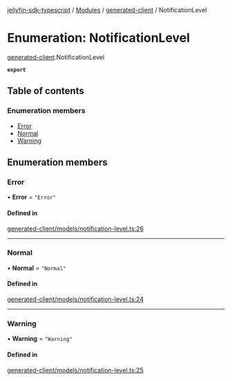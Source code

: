 [jellyfin-sdk-typescript](../README.md) / [Modules](../modules.md) / [generated-client](../modules/generated_client.md) / NotificationLevel

# Enumeration: NotificationLevel

[generated-client](../modules/generated_client.md).NotificationLevel

**`export`**

## Table of contents

### Enumeration members

- [Error](generated_client.NotificationLevel.md#error)
- [Normal](generated_client.NotificationLevel.md#normal)
- [Warning](generated_client.NotificationLevel.md#warning)

## Enumeration members

### Error

• **Error** = `"Error"`

#### Defined in

[generated-client/models/notification-level.ts:26](https://github.com/thornbill/jellyfin-sdk-typescript/blob/e4df7f8/src/generated-client/models/notification-level.ts#L26)

___

### Normal

• **Normal** = `"Normal"`

#### Defined in

[generated-client/models/notification-level.ts:24](https://github.com/thornbill/jellyfin-sdk-typescript/blob/e4df7f8/src/generated-client/models/notification-level.ts#L24)

___

### Warning

• **Warning** = `"Warning"`

#### Defined in

[generated-client/models/notification-level.ts:25](https://github.com/thornbill/jellyfin-sdk-typescript/blob/e4df7f8/src/generated-client/models/notification-level.ts#L25)
